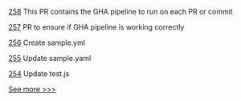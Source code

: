 
[258](https://github.com/hyperledger-labs/blockchain-carbon-accounting/pull/258) This PR contains the GHA pipeline to run on each PR or commit

[257](https://github.com/hyperledger-labs/blockchain-carbon-accounting/pull/257) PR to ensure if GHA pipeline is working correctly

[256](https://github.com/hyperledger-labs/blockchain-carbon-accounting/pull/256) Create sample.yml

[255](https://github.com/hyperledger-labs/blockchain-carbon-accounting/pull/255) Update sample.yaml

[254](https://github.com/hyperledger-labs/blockchain-carbon-accounting/pull/254) Update test.js


[See more >>>](https://start-here.hyperledger.org/pull-requests)
